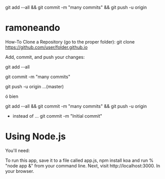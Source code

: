 git add --all && git commit -m "many commits" && git push -u origin 

ramoneando
==========

How-To Clone a Repository (go to the proper folder):
git clone https://github.com/user/folder.github.io


Add, commit, and push your changes:

git add --all

git commit -m "many commits"

git push -u origin 
...(master)

ó bien

git add --all && git commit -m "many commits" && git push -u origin 



* instead of ...
git commit -m "Initial commit"



Using Node.js
=============

You'll need:

To run this app, save it to a file called app.js, npm install koa and run % "node app &" from your command line. Next, visit http://localhost:3000. In your browser.

